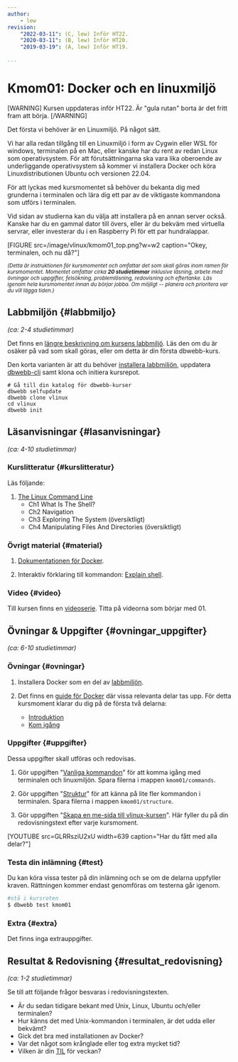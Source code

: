 ```yaml
---
author:
    - lew
revision:
    "2022-03-11": (C, lew) Inför HT22.
    "2020-03-11": (B, lew) Inför HT20.
    "2019-03-19": (A, lew) Inför HT19.

...
```

Kmom01: Docker och en linuxmiljö
==================================

[WARNING]
Kursen uppdateras inför HT22. Är "gula rutan" borta är det fritt fram att börja.
[/WARNING]

Det första vi behöver är en Linuxmiljö. På något sätt.

Vi har alla redan tillgång till en Linuxmiljö i form av Cygwin eller WSL för windows, terminalen på en Mac, eller kanske har du rent av redan Linux som operativsystem. För att förutsättningarna ska vara lika oberoende av underliggande operativsystem så kommer vi installera Docker och köra Linuxdistributionen Ubuntu och versionen 22.04.

För att lyckas med kursmomentet så behöver du bekanta dig med grunderna i terminalen och lära dig ett par av de viktigaste kommandona som utförs i terminalen.

Vid sidan av studierna kan du välja att installera på en annan server också. Kanske har du en gammal dator till övers, eller är du bekväm med virtuella servrar, eller investerar du i en Raspberry Pi för ett par hundralappar.



<!--more-->

[FIGURE src=/image/vlinux/kmom01_top.png?w=w2 caption="Okey, terminalen, och nu då?"]


<small><i>(Detta är instruktionen för kursmomentet och omfattar det som skall göras inom ramen för kursmomentet. Momentet omfattar cirka **20 studietimmar** inklusive läsning, arbete med övningar och uppgifter, felsökning, problemlösning, redovisning och eftertanke. Läs igenom hela kursmomentet innan du börjar jobba. Om möjligt -- planera och prioritera var du vill lägga tiden.)</i></small>



Labbmiljön  {#labbmiljo}
---------------------------------

*(ca: 2-4 studietimmar)*

Det finns en [längre beskrivning om kursens labbmiljö](./../installera-labbmiljo). Läs den om du är osäker på vad som skall göras, eller om detta är din första dbwebb-kurs.

Den korta varianten är att du behöver [installera labbmiljön](./../labbmiljo), uppdatera [dbwebb-cli](dbwebb-cli) samt klona och initiera kursrepot.

```text
# Gå till din katalog för dbwebb-kurser
dbwebb selfupdate
dbwebb clone vlinux
cd vlinux
dbwebb init
```



Läsanvisningar  {#lasanvisningar}
---------------------------------

*(ca: 4-10 studietimmar)*


### Kurslitteratur  {#kurslitteratur}

Läs följande:

1. [The Linux Command Line](kunskap/boken-the-linux-command-line)
    * Ch1 What Is The Shell?
    * Ch2 Navigation
    * Ch3 Exploring The System (översiktligt)
    * Ch4 Manipulating Files And Directories (översiktligt)



### Övrigt material {#material}

1. [Dokumentationen för Docker](https://docs.docker.com/).

1. Interaktiv förklaring till kommandon: [Explain shell](https://explainshell.com/).



### Video {#video}

Till kursen finns en [videoserie](https://www.youtube.com/playlist?list=PLKtP9l5q3ce_XueavhyZ_udFDLVFaoVo5). Titta på videorna som börjar med 01.



Övningar & Uppgifter  {#ovningar_uppgifter}
-------------------------------------------

*(ca: 6-10 studietimmar)*



### Övningar {#ovningar}

1. Installera Docker som en del av [labbmiljön](kunskap/installera-virtualiseringsmiljon-docker).

1. Det finns en [guide för Docker](guide/docker) där vissa relevanta delar tas upp. För detta kursmoment klarar du dig på de första två delarna:

    * [Introduktion](guide/docker/introduktion)
    * [Kom igång](guide/docker/kom-igang)



### Uppgifter {#uppgifter}

Dessa uppgifter skall utföras och redovisas.

1. Gör uppgiften "[Vanliga kommandon](uppgift/vanliga-kommandon)" för att komma igång med terminalen och linuxmiljön. Spara filerna i mappen `kmom01/commands`.

1. Gör uppgiften "[Struktur](uppgift/struktur)" för att känna på lite fler kommandon i terminalen. Spara filerna i mappen `kmom01/structure`.

1. Gör uppgiften "[Skapa en me-sida till vlinux-kursen](uppgift/skapa-en-me-sida-till-vlinux-kursen)". Här fyller du på din redovisningstext efter varje kursmoment.


[YOUTUBE src=GLRRsziU2xU width=639 caption="Har du fått med alla delar?"]



### Testa din inlämning {#test}

Du kan köra vissa tester på din inlämning och se om de delarna uppfyller kraven. Rättningen kommer endast genomföras om testerna går igenom.

```bash
#stå i kursroten
$ dbwebb test kmom01
```



### Extra {#extra}

Det finns inga extrauppgifter.



Resultat & Redovisning  {#resultat_redovisning}
-----------------------------------------------

*(ca: 1-2 studietimmar)*

<!-- Läs [instruktionen om hur du skall redovisa](./../redovisa). -->

Se till att följande frågor besvaras i redovisningstexten.

* Är du sedan tidigare bekant med Unix, Linux, Ubuntu och/eller terminalen?
* Hur känns det med Unix-kommandon i terminalen, är det udda eller bekvämt?
* Gick det bra med installationen av Docker?
* Var det något som krånglade eller tog extra mycket tid?
* Vilken är din [TIL](https://dictionary.cambridge.org/dictionary/english/til) för veckan?
